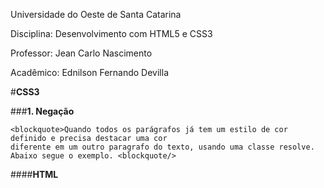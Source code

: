 Universidade do Oeste de Santa Catarina

Disciplina: Desenvolvimento com HTML5 e CSS3

Professor: Jean Carlo Nascimento

Acadêmico: Ednilson Fernando Devilla

#**CSS3**

###**1.	Negação**

	<blockquote>Quando todos os parágrafos já tem um estilo de cor definido e precisa destacar uma cor
	diferente em um outro paragrafo do texto, usando uma classe resolve. Abaixo segue o exemplo. <blockquote/>

####**HTML**
